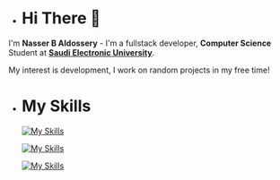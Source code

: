 - <H1> Hi There 👋</H1>
I'm **Nasser B Aldossery** - I'm a fullstack developer, **Computer Science** Student at <a href="https://seu.edu.sa/en/home/">**Saudi Electronic University**</a>.

My interest is development, I work on random projects in my free time!



- <H1> My Skills </H1>
 
  [![My Skills](https://skillicons.dev/icons?i=html,css,js)](https://skillicons.dev)

  [![My Skills](https://skillicons.dev/icons?i=py,cpp,java)](https://skillicons.dev)

  [![My Skills](https://skillicons.dev/icons?i=git,github,linux)](https://skillicons.dev)


  


  
<!---
NasserCzar/NasserCzar is a ✨ special ✨ repository because its `README.md` (this file) appears on your GitHub profile.
You can click the Preview link to take a look at your changes.
--->
